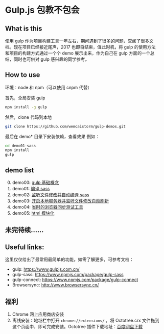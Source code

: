 # Gulp.js 包教不包会

## What is this

使用 gulp 作为项目构建工具一年左右，期间遇到了很多的问题，查阅了很多文档。现在项目已经接近尾声，2017 也即将结束，值此时机，将 gulp 的使用方法和项目的构建方式通过一个个 demo 展示出来，作为自己在 gulp 方面的一个总结，同时也可供对 gulp 感兴趣的同学参考。

## How to use

环境：node 和 npm（可以使用 cnpm 代替）

首先，全局安装 gulp
```bash
npm install -g gulp
```

然后，clone 代码到本地
```bash
git clone https://github.com/wencaistorm/gulp-demos.git
```

最后在 demo* 目录下安装依赖，查看效果
例如：
```bash
cd demo01-sass
npm install
gulp
```

## demo list
0. demo00: [gulp 基础概念](https://github.com/wencaistorm/gulp-demos/tree/master/demo00)
1. demo01: [编译 sass](https://github.com/wencaistorm/gulp-demos/tree/master/demo01-sass)
1. demo02: [监听文件修改并自动编译 sass](https://github.com/wencaistorm/gulp-demos/tree/master/demo02-sass-watch)
1. demo03: [开启本地服务器并监听文件修改自动刷新](https://github.com/wencaistorm/gulp-demos/tree/master/demo03-gulp-connect)
1. demo04: [省时的浏览器同步测试工具](https://github.com/wencaistorm/gulp-demos/tree/master/demo04-browser-sync)
1. demo05: [html 模块化](https://github.com/wencaistorm/gulp-demos/tree/master/demo05-gulp-replace)

## 未完待续……
## Useful links:

这里仅仅给出了最常用最简单的功能，如需了解更多，可参考文档：

+ gulp: https://www.gulpjs.com.cn/
+ gulp-sass: https://www.npmjs.com/package/gulp-sass
+ gulp-connect: https://www.npmjs.com/package/gulp-connect
+ Browsersync: http://www.browsersync.cn/

## 福利

1. Chrome 网上应用商店安装
2. 离线安装：地址栏中打开 `chrome://extensions/` ，将 Octotree.crx 文件拖到这个页面中，即可完成安装。Octotree 插件下载地址：[百度网盘下载](https://pan.baidu.com/s/1i5IkhN3)